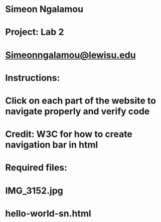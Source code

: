 # Simeon Ngalamou
# Project: Lab 2
# Simeonngalamou@lewisu.edu
# Instructions: 
# Click on each part of the website to navigate properly and verify code
# Credit: W3C for how to create navigation bar in html
# Required files:
# IMG_3152.jpg
# hello-world-sn.html
